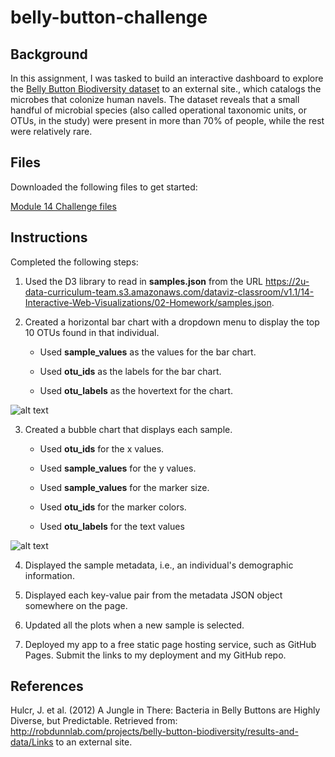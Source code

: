 # belly-button-challenge


## Background ## 

In this assignment, I was tasked to build an interactive dashboard to explore the [Belly Button Biodiversity dataset](http://robdunnlab.com/projects/belly-button-biodiversity/) to an external site., which catalogs the microbes that colonize human navels.
The dataset reveals that a small handful of microbial species (also called operational taxonomic units, or OTUs, in the study) were present in more than 70% of people, while the rest were relatively rare.

## Files ##

Downloaded the following files to get started:

[Module 14 Challenge files](https://bootcampspot.instructure.com/courses/3819/assignments/56644?module_item_id=1000218)

## Instructions ##

Completed the following steps:

1. Used the D3 library to read in **samples.json** from the URL https://2u-data-curriculum-team.s3.amazonaws.com/dataviz-classroom/v1.1/14-Interactive-Web-Visualizations/02-Homework/samples.json.

2. Created a horizontal bar chart with a dropdown menu to display the top 10 OTUs found in that individual.

    - Used **sample_values** as the values for the bar chart.

    - Used **otu_ids** as the labels for the bar chart.

    - Used **otu_labels** as the hovertext for the chart.
  
![alt text](https://github.com/mdyousufreja/belly-button-challenge/assets/135454460/fd245817-d7d5-4f34-bd96-0a6e32f315f3)

  
3. Created a bubble chart that displays each sample.

    - Used **otu_ids** for the x values.

    - Used **sample_values** for the y values.

    - Used **sample_values** for the marker size.

    - Used **otu_ids** for the marker colors.

    - Used **otu_labels** for the text values

![alt text](https://github.com/mdyousufreja/belly-button-challenge/assets/135454460/b0b397b6-ab7c-4338-a3bd-b0d071394b26)


4. Displayed the sample metadata, i.e., an individual's demographic information.

5. Displayed each key-value pair from the metadata JSON object somewhere on the page.

6. Updated all the plots when a new sample is selected.

7. Deployed my app to a free static page hosting service, such as GitHub Pages. Submit the links to my deployment and my GitHub repo.


## References ##

Hulcr, J. et al. (2012) A Jungle in There: Bacteria in Belly Buttons are Highly Diverse, but Predictable. Retrieved from: http://robdunnlab.com/projects/belly-button-biodiversity/results-and-data/Links to an external site.
